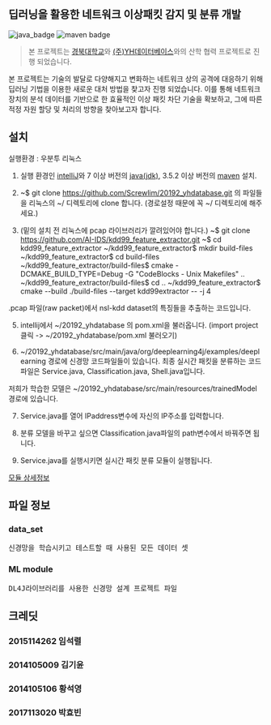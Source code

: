 ## 딥러닝을 활용한 네트워크 이상패킷 감지 및 분류 개발
![java_badge](https://img.shields.io/badge/java-%3E%3D1.7(x64)-blue)
![maven badge](https://img.shields.io/badge/maven-%3E%3D3.5.3-red)
> 본 프로젝트는 [경북대학교](http://knu.ac.kr/wbbs/)와 [(주)YH데이터베이스](http://www.yhdatabase.com/)와의 산학 협력 프로젝트로 진행 되었습니다.

본 프로젝트는 기술의 발달로 다양해지고 변화하는 네트워크 상의 공격에 대응하기 위해 딥러닝 기법을 이용한 새로운 대처 방법을 찾고자 진행 되었습니다. 이를 통해 네트워크 장치의 분석 데이터를 기반으로 한 효율적인 이상 패킷 차단 기술을 확보하고, 그에 따른 적정 자원 할당 및 처리의 방향을 찾아보고자 합니다.


## 설치
실행환경 : 우분투 리눅스

1. 실행 환경인 [intelliJ](https://www.jetbrains.com/idea/download/#section=windows)와
7 이상 버전의 [java(jdk)](https://www.oracle.com/technetwork/java/javase/downloads/jdk8-downloads-2133151.html),
3.5.2 이상 버전의 [maven](https://maven.apache.org/download.cgi) 설치.

2. ~$ git clone https://github.com/Screwlim/20192_yhdatabase.git
의 파일들을 리눅스의 ~/ 디렉토리에 clone 합니다. (경로설정 때문에 꼭 ~/ 디렉토리에 해주세요.)

3. (밑의 설치 전 리눅스에 pcap 라이브러리가 깔려있어야 합니다.)
~$ git clone https://github.com/AI-IDS/kdd99_feature_extractor.git
~$ cd kdd99_feature_extractor
~/kdd99_feature_extractor$ mkdir build-files
~/kdd99_feature_extractor$ cd build-files
~/kdd99_feature_extractor/build-files$ cmake -DCMAKE_BUILD_TYPE=Debug -G "CodeBlocks - Unix Makefiles" ..
~/kdd99_feature_extractor/build-files$ cd ..
~/kdd99_feature_extractor$ cmake --build ./build-files --target kdd99extractor -- -j 4

.pcap 파일(raw packet)에서 nsl-kdd dataset의 특징들을 추출하는 코드입니다.

5. intellij에서 ~/20192_yhdatabase 의 pom.xml을 불러옵니다.
(import project 클릭 -> ~/20192_yhdatabase/pom.xml 불러오기)

6. ~/20192_yhdatabase/src/main/java/org/deeplearning4j/examples/deeplearning 경로에 신경망 코드파일들이 있습니다.
최종 실시간 패킷을 분류하는 코드파일은 Service.java, Classification.java, Shell.java입니다.

저희가 학습한 모델은 
~/20192_yhdatabase/src/main/resources/trainedModel 경로에 있습니다. 

7. Service.java를 열어 IPaddress변수에 자신의 IP주소를 입력합니다.

8. 분류 모델을 바꾸고 싶으면 Classification.java파일의 path변수에서 바꿔주면 됩니다.

9. Service.java를 실행시키면 실시간 패킷 분류 모듈이 실행됩니다.

[모듈 상세정보](https://github.com/Screwlim/20192_yhdatabase/blob/master/data%20set/README.md)


## 파일 정보
### data_set
<pre>
신경망을 학습시키고 테스트할 때 사용된 모든 데이터 셋
</pre>
### ML module
<pre>
DL4J라이브러리를 사용한 신경망 설계 프로젝트 파일
</pre>


## 크레딧
### 2015114262 임석렬
### 2014105009 김기윤
### 2014105106 황석영
### 2017113020 박효빈
